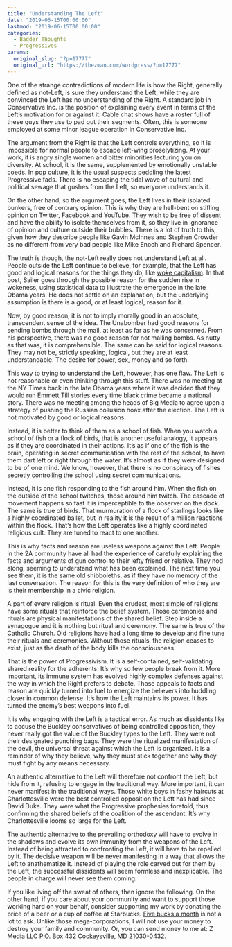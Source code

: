 ```yaml
---
title: "Understanding The Left"
date: "2019-06-15T00:00:00"
lastmod: "2019-06-15T00:00:00"
categories:
  - Badder Thoughts
  - Progressives
params:
  original_slug: "?p=17777"
  original_url: "https://thezman.com/wordpress/?p=17777"
---
```


One of the strange contradictions of modern life is how the Right,
generally defined as not-Left, is sure they understand the Left, while
they are convinced the Left has no understanding of the Right. A
standard job in Conservative Inc. is the position of explaining every
event in terms of the Left’s motivation for or against it. Cable chat
shows have a roster full of these guys they use to pad out their
segments. Often, this is someone employed at some minor league operation
in Conservative Inc.

The argument from the Right is that the Left controls everything, so it
is impossible for normal people to escape left-wing proselytizing. At
your work, it is angry single women and bitter minorities lecturing you
on diversity. At school, it is the same, supplemented by emotionally
unstable coeds. In pop culture, it is the usual suspects peddling the
latest Progressive fads. There is no escaping the tidal wave of cultural
and political sewage that gushes from the Left, so everyone understands
it.

On the other hand, so the argument goes, the Left lives in their
isolated bunkers, free of contrary opinion. This is why they are
hell-bent on stifling opinion on Twitter, Facebook and YouTube. They
wish to be free of dissent and have the ability to isolate themselves
from it, so they live in ignorance of opinion and culture outside their
bubbles. There is a lot of truth to this, given how they describe people
like Gavin McInnes and Stephen Crowder as no different from very bad
people like Mike Enoch and Richard Spencer.

The truth is though, the not-Left really does not understand Left at
all. People outside the Left continue to believe, for example, that the
Left has good and logical reasons for the things they do, like <a
href="https://www.takimag.com/article/the-great-awokening-conspiracy-theory/"
rel="noopener noreferrer" target="_blank">woke capitalism</a>. In that
post, Sailer goes through the possible reason for the sudden rise in
wokeness, using statistical data to illustrate the emergence in the late
Obama years. He does not settle on an explanation, but the underlying
assumption is there is a good, or at least logical, reason for it.

Now, by good reason, it is not to imply morally good in an absolute,
transcendent sense of the idea. The Unabomber had good reasons for
sending bombs through the mail, at least as far as he was concerned.
From his perspective, there was no good reason for not mailing bombs. As
nutty as that was, it is comprehensible. The same can be said for
logical reasons. They may not be, strictly speaking, logical, but they
are at least understandable. The desire for power, sex, money and so
forth.

This way to trying to understand the Left, however, has one flaw. The
Left is not reasonable or even thinking through this stuff. There was no
meeting at the NY Times back in the late Obama years where it was
decided that they would run Emmett Till stories every time black crime
became a national story. There was no meeting among the heads of Big
Media to agree upon a strategy of pushing the Russian collusion hoax
after the election. The Left is not motivated by good or logical
reasons.

Instead, it is better to think of them as a school of fish. When you
watch a school of fish or a flock of birds, that is another useful
analogy, it appears as if they are coordinated in their actions. It’s as
if one of the fish is the brain, operating in secret communication with
the rest of the school, to have them dart left or right through the
water. It’s almost as if they were designed to be of one mind. We know,
however, that there is no conspiracy of fishes secretly controlling the
school using secret communications.

Instead, it is one fish responding to the fish around him. When the fish
on the outside of the school twitches, those around him twitch. The
cascade of movement happens so fast it is imperceptible to the observer
on the dock. The same is true of birds. That murmuration of a flock of
starlings looks like a highly coordinated ballet, but in reality it is
the result of a million reactions within the flock. That’s how the Left
operates like a highly coordinated religious cult. They are tuned to
react to one another.

This is why facts and reason are useless weapons against the Left.
People in the 2A community have all had the experience of carefully
explaining the facts and arguments of gun control to their lefty friend
or relative. They nod along, seeming to understand what has been
explained. The next time you see them, it is the same old shibboleths,
as if they have no memory of the last conversation. The reason for this
is the very definition of who they are is their membership in a civic
religion.

A part of every religion is ritual. Even the crudest, most simple of
religions have some rituals that reinforce the belief system. Those
ceremonies and rituals are physical manifestations of the shared belief.
Step inside a synagogue and it is nothing but ritual and ceremony. The
same is true of the Catholic Church. Old religions have had a long time
to develop and fine tune their rituals and ceremonies. Without those
rituals, the religion ceases to exist, just as the death of the body
kills the consciousness.

That is the power of Progressivism. It is a self-contained,
self-validating shared reality for the adherents. It’s why so few people
break from it. More important, its immune system has evolved highly
complex defenses against the way in which the Right prefers to debate.
Those appeals to facts and reason are quickly turned into fuel to
energize the believers into huddling closer in common defense. It’s how
the Left maintains its power. It has turned the enemy’s best weapons
into fuel.

It is why engaging with the Left is a tactical error. As much as
dissidents like to accuse the Buckley conservatives of being controlled
opposition, they never really got the value of the Buckley types to the
Left. They were not their designated punching bags. They were the
ritualized manifestation of the devil, the universal threat against
which the Left is organized. It is a reminder of why they believe, why
they must stick together and why they must fight by any means necessary.

An authentic alternative to the Left will therefore not confront the
Left, but hide from it, refusing to engage in the traditional way. More
important, it can never manifest in the traditional ways. Those white
boys in fashy haircuts at Charlottesville were the best controlled
opposition the Left has had since David Duke. They were what the
Progressive prophesies foretold, thus confirming the shared beliefs of
the coalition of the ascendant. It’s why Charlottesville looms so large
for the Left.

The authentic alternative to the prevailing orthodoxy will have to
evolve in the shadows and evolve its own immunity from the weapons of
the Left. Instead of being attracted to confronting the Left, it will
have to be repelled by it. The decisive weapon will be never manifesting
in a way that allows the Left to anathematize it. Instead of playing the
role carved out for them by the Left, the successful dissidents will
seem formless and inexplicable. The people in charge will never see them
coming.

If you like living off the sweat of others, then ignore the following.
On the other hand, if you care about your community and want to support
those working hard on your behalf, consider supporting my work by
donating the price of a beer or a cup of coffee at
Starbucks. <a href="https://www.subscribestar.com/the-z-blog"
rel="noopener noreferrer">Five bucks a month</a> is not a lot to ask.
Unlike those mega-corporations, I will not use your money to destroy
your family and community. Or, you can send money to me at: Z Media LLC
P.O. Box 432 Cockeysville, MD 21030-0432.

